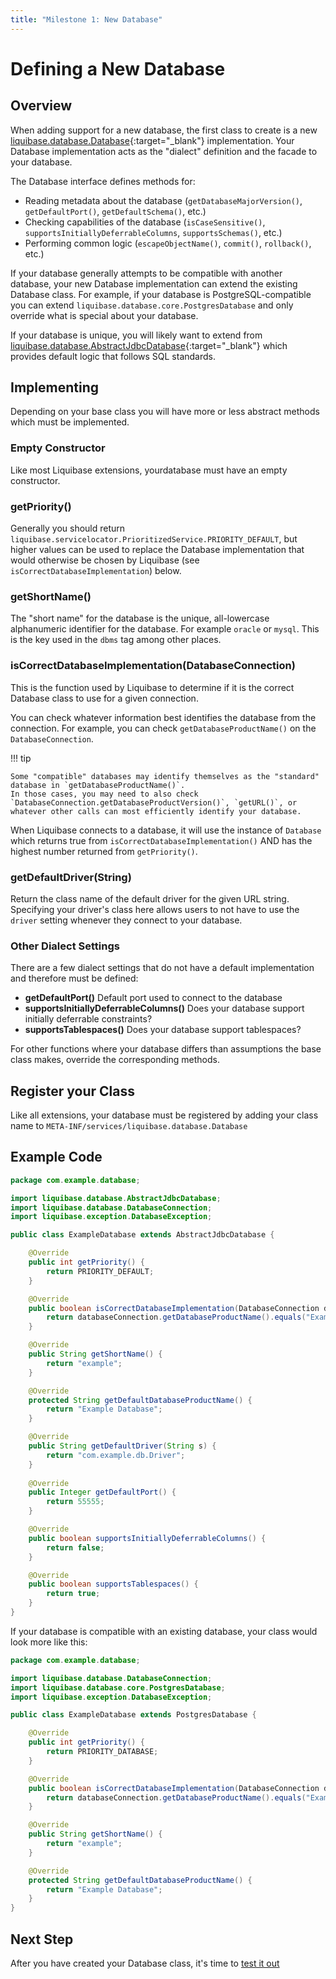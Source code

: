 ```yaml
---
title: "Milestone 1: New Database"
---
```


# Defining a New Database

## Overview

When adding support for a new database, the first class to create is a new [liquibase.database.Database](https://javadocs.liquibase.com/liquibase-core/liquibase/database/Database.html){:target="_blank"} implementation.
Your Database implementation acts as the "dialect" definition and the facade to your database.

The Database interface defines methods for:

- Reading metadata about the database (`getDatabaseMajorVersion()`, `getDefaultPort()`, `getDefaultSchema()`, etc.)
- Checking capabilities of the database (`isCaseSensitive()`, `supportsInitiallyDeferrableColumns`, `supportsSchemas()`, etc.)
- Performing common logic (`escapeObjectName()`, `commit()`, `rollback()`, etc.)

If your database generally attempts to be compatible with another database, your new Database implementation can extend the existing Database class.
For example, if your database is PostgreSQL-compatible you can extend `liquibase.database.core.PostgresDatabase` and only override what is special about your database.

If your database is unique, you will likely want to extend from [liquibase.database.AbstractJdbcDatabase](https://javadocs.liquibase.com/liquibase-core/liquibase/database/AbstractJdbcDatabase.html){:target="_blank"}
which provides default logic that follows SQL standards.

## Implementing

Depending on your base class you will have more or less abstract methods which must be implemented.

### Empty Constructor

Like most Liquibase extensions, yourdatabase must have an empty constructor.

### getPriority()

Generally you should return `liquibase.servicelocator.PrioritizedService.PRIORITY_DEFAULT`, but higher values can be used to replace the Database implementation
that would otherwise be chosen by Liquibase (see `isCorrectDatabaseImplementation`) below.

### getShortName()

The "short name" for the database is the unique, all-lowercase alphanumeric identifier for the database. For example `oracle` or `mysql`.
This is the key used in the `dbms` tag among other places.

### isCorrectDatabaseImplementation(DatabaseConnection)

This is the function used by Liquibase to determine if it is the correct Database class to use for a given connection.

You can check whatever information best identifies the database from the connection. For example, you can check `getDatabaseProductName()` on the `DatabaseConnection`.

!!! tip

    Some "compatible" databases may identify themselves as the "standard" database in `getDatabaseProductName()`. 
    In those cases, you may need to also check `DatabaseConnection.getDatabaseProductVersion()`, `getURL()`, or whatever other calls can most efficiently identify your database.

When Liquibase connects to a database, it will use the instance of `Database` which returns true from `isCorrectDatabaseImplementation()` AND has the highest
number returned from `getPriority()`.

### getDefaultDriver(String)

Return the class name of the default driver for the given URL string. Specifying your driver's class here allows users to not have to use the `driver` setting whenever they connect to your database.

### Other Dialect Settings

There are a few dialect settings that do not have a default implementation and therefore must be defined:

- **getDefaultPort()** Default port used to connect to the database
- **supportsInitiallyDeferrableColumns()** Does your database support initially deferrable constraints?
- **supportsTablespaces()** Does your database support tablespaces?

For other functions where your database differs than assumptions the base class makes, override the corresponding methods.

## Register your Class

Like all extensions, your database must be registered by adding your class name to `META-INF/services/liquibase.database.Database`

## Example Code

```java
package com.example.database;

import liquibase.database.AbstractJdbcDatabase;
import liquibase.database.DatabaseConnection;
import liquibase.exception.DatabaseException;

public class ExampleDatabase extends AbstractJdbcDatabase {

    @Override
    public int getPriority() {
        return PRIORITY_DEFAULT;
    }

    @Override
    public boolean isCorrectDatabaseImplementation(DatabaseConnection databaseConnection) throws DatabaseException {
        return databaseConnection.getDatabaseProductName().equals("ExampleDB");
    }

    @Override
    public String getShortName() {
        return "example";
    }

    @Override
    protected String getDefaultDatabaseProductName() {
        return "Example Database";
    }

    @Override
    public String getDefaultDriver(String s) {
        return "com.example.db.Driver";
    }
    
    @Override
    public Integer getDefaultPort() {
        return 55555;
    }

    @Override
    public boolean supportsInitiallyDeferrableColumns() {
        return false;
    }

    @Override
    public boolean supportsTablespaces() {
        return true;
    }
}
```

If your database is compatible with an existing database, your class would look more like this:

```java
package com.example.database;

import liquibase.database.DatabaseConnection;
import liquibase.database.core.PostgresDatabase;
import liquibase.exception.DatabaseException;

public class ExampleDatabase extends PostgresDatabase {

    @Override
    public int getPriority() {
        return PRIORITY_DATABASE;
    }

    @Override
    public boolean isCorrectDatabaseImplementation(DatabaseConnection databaseConnection) throws DatabaseException {
        return databaseConnection.getDatabaseProductName().equals("ExampleDB");
    }

    @Override
    public String getShortName() {
        return "example";
    }

    @Override
    protected String getDefaultDatabaseProductName() {
        return "Example Database";
    }
}
```

## Next Step

After you have created your Database class, it's time to [test it out](milestone1-step2.md)